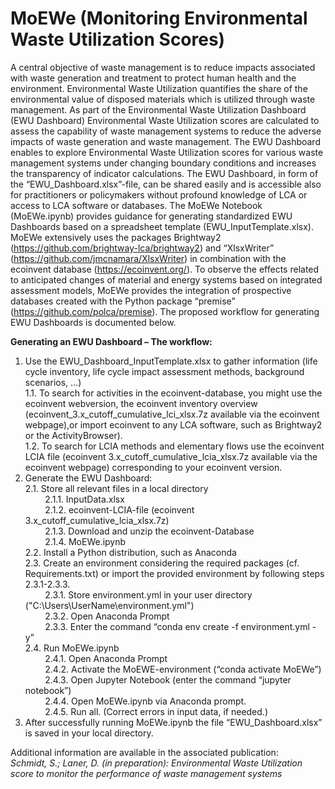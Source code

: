 # MoEWe (Monitoring Environmental Waste Utilization Scores)

A central objective of waste management is to reduce impacts associated with waste generation and treatment to protect human health and the environment. Environmental Waste Utilization quantifies the share of the environmental value of disposed materials which is utilized through waste management. As part of the Environmental Waste Utilization Dashboard (EWU Dashboard) Environmental Waste Utilization scores are calculated to assess the capability of waste management systems to reduce the adverse impacts of waste generation and waste management. The EWU Dashboard enables to explore Environmental Waste Utilization scores for various waste management systems under changing boundary conditions and increases the transparency of indicator calculations. The EWU Dashboard, in form of the “EWU_Dashboard.xlsx”-file, can be shared easily and is accessible also for practitioners or policymakers without profound knowledge of LCA or access to LCA software or databases.
The MoEWe Notebook (MoEWe.ipynb) provides guidance for generating standardized EWU Dashboards based on a spreadsheet template (EWU_InputTemplate.xlsx). MoEWe extensively uses the packages Brightway2 (https://github.com/brightway-lca/brightway2) and “XlsxWriter” (https://github.com/jmcnamara/XlsxWriter) in combination with the ecoinvent database (https://ecoinvent.org/). To observe the effects related to anticipated changes of material and energy systems based on integrated assessment models, MoEWe provides the integration of prospective databases created with the Python package “premise” (https://github.com/polca/premise). The proposed workflow for generating EWU Dashboards is documented below.  

**Generating an EWU Dashboard – The workflow:**  
1.	Use the EWU_Dashboard_InputTemplate.xlsx to gather information (life cycle inventory, life cycle impact assessment methods, background scenarios, …)  
1.1.	To search for activities in the ecoinvent-database, you might use the ecoinvent webversion, the ecoinvent inventory overview (ecoinvent_3.x_cutoff_cumulative_lci_xlsx.7z available via the ecoinvent webpage),or import ecoinvent to any LCA software, such as Brightway2 or the ActivityBrowser).  
1.2.	To search for LCIA methods and elementary flows use the ecoinvent LCIA file (ecoinvent 3.x_cutoff_cumulative_lcia_xlsx.7z available via the ecoinvent webpage) corresponding to your ecoinvent version.   
2.	Generate the EWU Dashboard:   
2.1.	Store all relevant files in a local directory  
&nbsp;&nbsp;&nbsp;&nbsp;&nbsp;&nbsp;&nbsp;&nbsp;2.1.1.	InputData.xlsx  
&nbsp;&nbsp;&nbsp;&nbsp;&nbsp;&nbsp;&nbsp;&nbsp;2.1.2.	ecoinvent-LCIA-file (ecoinvent 3.x_cutoff_cumulative_lcia_xlsx.7z)  
&nbsp;&nbsp;&nbsp;&nbsp;&nbsp;&nbsp;&nbsp;&nbsp;2.1.3.	Download and unzip the ecoinvent-Database  
&nbsp;&nbsp;&nbsp;&nbsp;&nbsp;&nbsp;&nbsp;&nbsp;2.1.4.	MoEWe.ipynb  
2.2.	Install a Python distribution, such as Anaconda  
2.3.	Create an environment considering the required packages (cf. Requirements.txt) or import the provided environment by following steps 2.3.1-2.3.3.  
&nbsp;&nbsp;&nbsp;&nbsp;&nbsp;&nbsp;&nbsp;&nbsp;2.3.1.	Store environment.yml in your user directory ("C:\Users\UserName\environment.yml")  
&nbsp;&nbsp;&nbsp;&nbsp;&nbsp;&nbsp;&nbsp;&nbsp;2.3.2.	Open Anaconda Prompt  
&nbsp;&nbsp;&nbsp;&nbsp;&nbsp;&nbsp;&nbsp;&nbsp;2.3.3.	Enter the command “conda env create -f environment.yml - y”  
2.4.	Run MoEWe.ipynb  
&nbsp;&nbsp;&nbsp;&nbsp;&nbsp;&nbsp;&nbsp;&nbsp;2.4.1.	Open Anaconda Prompt  
&nbsp;&nbsp;&nbsp;&nbsp;&nbsp;&nbsp;&nbsp;&nbsp;2.4.2.	Activate the MoEWE-environment (“conda activate MoEWe”)  
&nbsp;&nbsp;&nbsp;&nbsp;&nbsp;&nbsp;&nbsp;&nbsp;2.4.3.	Open Jupyter Notebook (enter the command “jupyter notebook”)  
&nbsp;&nbsp;&nbsp;&nbsp;&nbsp;&nbsp;&nbsp;&nbsp;2.4.4.	Open MoEWe.ipynb via Anaconda prompt.  
&nbsp;&nbsp;&nbsp;&nbsp;&nbsp;&nbsp;&nbsp;&nbsp;2.4.5.	Run all. (Correct errors in input data, if needed.)  
3.	After successfully running MoEWe.ipynb the file “EWU_Dashboard.xlsx” is saved in your local directory.  

   
Additional information are available in the associated publication:  
*Schmidt, S.; Laner, D. (in preparation): Environmental Waste Utilization score to monitor the performance of waste management systems*
